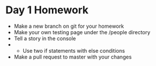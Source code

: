 # Day 1 Homework
 - Make a new branch on git for your homework
 - Make your own testing page under the /people directory
 - Tell a story in the console
 - - Use two if statements with else conditions
 - Make a pull request to master with your changes
